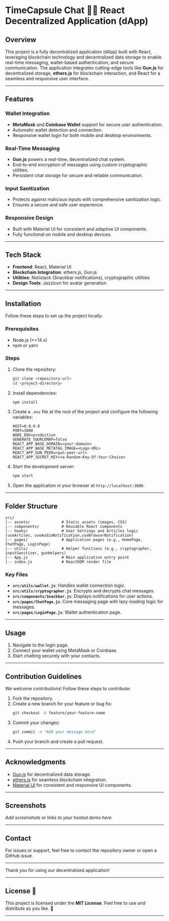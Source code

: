 
# **TimeCapsule Chat 📜💬** React Decentralized Application (dApp)

## Overview

This project is a fully decentralized application (dApp) built with React, leveraging blockchain technology and decentralized data storage to enable real-time messaging, wallet-based authentication, and secure communication. The application integrates cutting-edge tools like **Gun.js** for decentralized storage, **ethers.js** for blockchain interaction, and React for a seamless and responsive user interface.

---

## Features

### Wallet Integration

- **MetaMask** and **Coinbase Wallet** support for secure user authentication.
- Automatic wallet detection and connection.
- Responsive wallet login for both mobile and desktop environments.

### Real-Time Messaging

- **Gun.js** powers a real-time, decentralized chat system.
- End-to-end encryption of messages using custom cryptographic utilities.
- Persistent chat storage for secure and reliable communication.

### Input Sanitization

- Protects against malicious inputs with comprehensive sanitization logic.
- Ensures a secure and safe user experience.

### Responsive Design

- Built with Material UI for consistent and adaptive UI components.
- Fully functional on mobile and desktop devices.

---

## Tech Stack

- **Frontend**: React, Material UI
- **Blockchain Integration**: ethers.js, Gun.js
- **Utilities**: Notistack (Snackbar notifications), cryptographic utilities
- **Design Tools**: Jazzicon for avatar generation

---

## Installation

Follow these steps to set up the project locally:

### Prerequisites

- Node.js (>=14.x)
- npm or yarn

### Steps

1. Clone the repository:

   ```bash
   git clone <repository-url>
   cd <project-directory>
   ```

2. Install dependencies:

   ```bash
   npm install
   ```

3. Create a `.env` file at the root of the project and configure the following variables:

   ```env
   HOST=0.0.0.0
   PORT=3000
   NODE_ENV=production
   GENERATE_SOURCEMAP=false
   REACT_APP_BASE_DOMAIN=<your-domain>
   REACT_APP_BASE_METATAG_IMAGE=<Logo-URL>
   REACT_APP_GUN_PEER=<gun-peer-url>
   REACT_APP_SECRET_KEY=<a-Random-Key-Of-Your-Choice>
   ```

4. Start the development server:

   ```bash
   npm start
   ```

5. Open the application in your browser at `http://localhost:3000`.

---

## Folder Structure

```
src/
|-- assets/              # Static assets (images, CSS)
|-- components/          # Reusable React components
|-- hooks/               # User Settings and Articles logic (useArtiles, useAudioNotification,useBrowserNotification)  
|-- pages/               # Application pages (e.g., HomePage, ChatPage, LoginPage)
|-- utils/               # Helper functions (e.g., cryptographer, inputSanitizer, gunHelpers)
|-- App.js               # Main application entry point
|-- index.js             # ReactDOM render file
```

### Key Files

- **`src/utils/wallet.js`**: Handles wallet connection logic.
- **`src/utils/cryptographer.js`**: Encrypts and decrypts chat messages.
- **`src/components/Snackbar.js`**: Displays notifications for user actions.
- **`src/pages/ChatPage.js`**: Core messaging page with lazy-loading logic for messages.
- **`src/pages/LoginPage.js`**: Wallet authentication page.

---

## Usage

1. Navigate to the login page.
2. Connect your wallet using MetaMask or Coinbase.
3. Start chatting securely with your contacts.

---

## Contribution Guidelines

We welcome contributions! Follow these steps to contribute:

1. Fork the repository.
2. Create a new branch for your feature or bug fix:
   ```bash
   git checkout -b feature/your-feature-name
   ```
3. Commit your changes:
   ```bash
   git commit -m "Add your message here"
   ```
4. Push your branch and create a pull request.

---

## Acknowledgments

- [Gun.js](https://gun.eco/docs/) for decentralized data storage.
- [ethers.js](https://docs.ethers.io/) for seamless blockchain integration.
- [Material UI](https://mui.com/) for consistent and responsive UI components.

---

## Screenshots

*Add screenshots or links to your hosted demo here.*

---

## Contact

For issues or support, feel free to contact the repository owner or open a GitHub issue.

---

Thank you for using our decentralized application!

---

## **License** 📄

This project is licensed under the **MIT License**. Feel free to use and distribute as you like. 📜

---